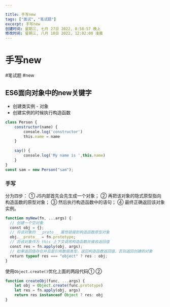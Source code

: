 ```yaml
---

title: 手写new
tags: ["面试", "笔试题"]
excerpt: 手写new
创建时间: 星期三, 七月 27日 2022, 8:58:57 晚上
修改时间: 星期三, 八月 10日 2022, 12:02:00 凌晨
---
```

# 手写new

#笔试题 #new

## ES6面向对象中的new关键字


- 创建类实例 - 对象
- 创建实例的时候执行构造函数

```js
class Person {
    constructor(name) {
        console.log('constructor')
        this.name = name
    }
​
    say() {
        console.log('My name is ',this.name)
    }
}
const sam = new Person("sam");
```


### 手写
分为四步：
① JS内部首先会先生成一个对象；
② 再把该对象的隐式原型指向构造函数的原型对象；
③ 然后执行构造函数中的语句；
④ 最终正确返回该对象实例。

```js
function myNew(fn, ...args) {
  // 创建一个空对象
  const obj = {};
  // 将该对象的 __proto__ 属性链接到构造函数原型对象
  obj.__proto__ = fn.prototype;
  // 将该对象作为 this 上下文调用构造函数并接收返回值
  const res = fn.apply(obj, args);
  // 如果返回值存在并且是引用数据类型，返回构造函数返回值，否则返回创建的对象
  return typeof res === "object" ? res : obj;
}
```


使用`Object.create()`优化上面的两段代码① ②

```js
function createObj(func, ...args) {
	let obj = Object.create(func.prototype)
	let res = fn.apply(obj, args)
	return res instanceof Object ? res: obj
}
```

